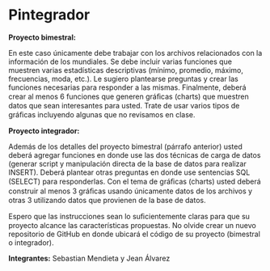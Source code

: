 # Pintegrador


 **Proyecto bimestral:**

En este caso únicamente debe trabajar con los archivos relacionados con la
información de los mundiales. Se debe incluir varias funciones que muestren
varias estadísticas descriptivas (mínimo, promedio, máximo, frecuencias, moda,
etc.). Le sugiero plantearse preguntas y crear las funciones necesarias para
responder a las mismas. Finalmente, deberá crear al menos 6 funciones que
generen gráﬁcas (charts) que muestren datos que sean interesantes para usted.
Trate de usar varios tipos de gráﬁcas incluyendo algunas que no revisamos en
clase.

 
 **Proyecto integrador:**

Además de los detalles del proyecto bimestral (párrafo anterior) usted deberá
agregar funciones en donde use las dos técnicas de carga de datos (generar
script y manipulación directa de la base de datos para realizar INSERT). Deberá
plantear otras preguntas en donde use sentencias SQL (SELECT) para
responderlas. Con el tema de gráﬁcas (charts) usted deberá construir al menos 3 
gráﬁcas usando únicamente datos de los archivos y otras 3 utilizando datos que
provienen de la base de datos.

Espero que las instrucciones sean lo suﬁcientemente claras para que su proyecto
alcance las características propuestas. No olvide crear un nuevo repositorio de
GitHub en donde ubicará el código de su proyecto (bimestral o integrador).

**Integrantes:** Sebastian Mendieta y Jean Álvarez 

